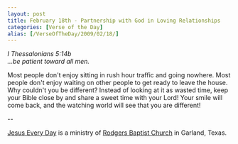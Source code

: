 ```yaml
---
layout: post
title: February 18th - Partnership with God in Loving Relationships
categories: [Verse of the Day]
alias: [/VerseOfTheDay/2009/02/18/]
---
```


_I Thessalonians 5:14b  
...be patient toward all men._

Most people don't enjoy sitting in rush hour traffic and going
nowhere. Most people don't enjoy waiting on other people to get ready
to leave the house. Why couldn't you be different? Instead of looking
at it as wasted time, keep your Bible close by and share a sweet time
with your Lord! Your smile will come back, and the watching world will
see that you are different!

 --

<a href=http://jesuseveryday.net>Jesus Every Day</a> is a ministry of <a href=http://rodgersbaptist.net>Rodgers Baptist Church</a> in Garland, Texas.
